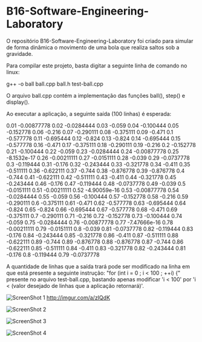 # B16-Software-Engineering-Laboratory

O repositório B16-Software-Engineering-Laboratory foi criado para simular de forma dinâmica o movimento de uma bola que realiza saltos sob a gravidade.

Para compilar este projeto, basta digitar a seguinte linha de comando no linux:



g++ -o ball	ball.cpp ball.h test-ball.cpp


O arquivo ball.cpp contém a implementação das funções ball(), step() e display().


Ao executar a aplicação, a seguinte saída (100 linhas) é esperada:


0.01	-0.00877778
0.02	-0.0284444
0.03	-0.059
0.04	-0.100444
0.05	-0.152778
0.06	-0.216
0.07	-0.290111
0.08	-0.375111
0.09	-0.471
0.1	-0.577778
0.11	-0.695444
0.12	-0.824
0.13	-0.824
0.14	-0.695444
0.15	-0.577778
0.16	-0.471
0.17	-0.375111
0.18	-0.290111
0.19	-0.216
0.2	-0.152778
0.21	-0.100444
0.22	-0.059
0.23	-0.0284444
0.24	-0.00877778
0.25	-8.1532e-17
0.26	-0.00211111
0.27	-0.0151111
0.28	-0.039
0.29	-0.0737778
0.3	-0.119444
0.31	-0.176
0.32	-0.243444
0.33	-0.321778
0.34	-0.411
0.35	-0.511111
0.36	-0.622111
0.37	-0.744
0.38	-0.876778
0.39	-0.876778
0.4	-0.744
0.41	-0.622111
0.42	-0.511111
0.43	-0.411
0.44	-0.321778
0.45	-0.243444
0.46	-0.176
0.47	-0.119444
0.48	-0.0737778
0.49	-0.039
0.5	-0.0151111
0.51	-0.00211111
0.52	-4.90059e-16
0.53	-0.00877778
0.54	-0.0284444
0.55	-0.059
0.56	-0.100444
0.57	-0.152778
0.58	-0.216
0.59	-0.290111
0.6	-0.375111
0.61	-0.471
0.62	-0.577778
0.63	-0.695444
0.64	-0.824
0.65	-0.824
0.66	-0.695444
0.67	-0.577778
0.68	-0.471
0.69	-0.375111
0.7	-0.290111
0.71	-0.216
0.72	-0.152778
0.73	-0.100444
0.74	-0.059
0.75	-0.0284444
0.76	-0.00877778
0.77	-7.47666e-16
0.78	-0.00211111
0.79	-0.0151111
0.8	-0.039
0.81	-0.0737778
0.82	-0.119444
0.83	-0.176
0.84	-0.243444
0.85	-0.321778
0.86	-0.411
0.87	-0.511111
0.88	-0.622111
0.89	-0.744
0.89	-0.876778
0.88	-0.876778
0.87	-0.744
0.86	-0.622111
0.85	-0.511111
0.84	-0.411
0.83	-0.321778
0.82	-0.243444
0.81	-0.176
0.8	-0.119444
0.79	-0.0737778



A quantidade de linhas que a saída trará pode ser modificado na linha em que está presente a seguinte instrução: "for (int i = 0 ; i < 100 ; ++i) {" presente no arquivo test-ball.cpp, bastando apenas modificar 'i < 100' por 'i < (valor desejado de linhas que a aplicação retornará)'.

![ScreenShot](https://{imgur.com/a/zIQdK})	1
http://imgur.com/a/zIQdK



![ScreenShot]({https://imgur.com/a/zIQdK})	2



![ScreenShot]({http://imgur.com/a/zIQdK})	3


![ScreenShot](http://{imgur.com/a/zIQdK})	4






